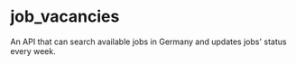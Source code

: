 # job_vacancies
An API that can search available jobs in Germany and updates jobs' status every week.
